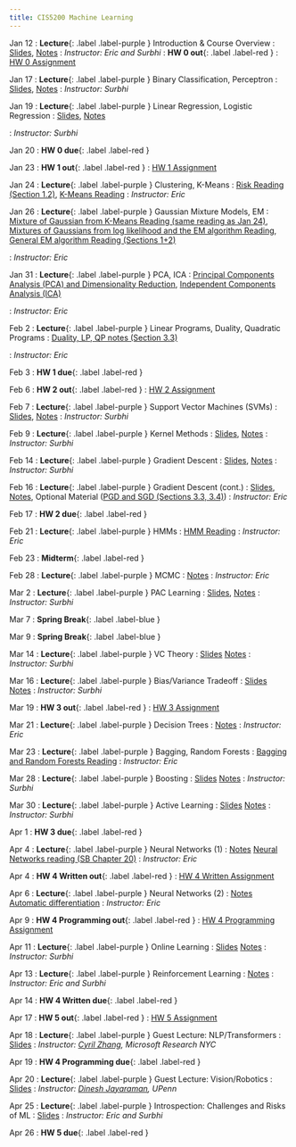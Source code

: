 ```yaml
---
title: CIS5200 Machine Learning
---
```


Jan 12
: **Lecture**{: .label .label-purple } Introduction & Course Overview
  : [Slides](../assets/slides/Lec1.pdf), [Notes](../assets/notes/Lec1.pdf)
: *Instructor: Eric and Surbhi*
: **HW 0 out**{: .label .label-red }
  : [HW 0 Assignment](../assets/hws/hw0.pdf)

Jan 17
: **Lecture**{: .label .label-purple } Binary Classification, Perceptron
  : [Slides](../assets/slides/Lec2.pdf), [Notes](../assets/notes/Lec2.pdf)
: *Instructor: Surbhi*

Jan 19
: **Lecture**{: .label .label-purple } Linear Regression, Logistic Regression
  : [Slides](../assets/slides/Lec3.pdf), [Notes](../assets/notes/Lec3.pdf)

: *Instructor: Surbhi*

Jan 20
: **HW 0 due**{: .label .label-red }

Jan 23
: **HW 1 out**{: .label .label-red }
  : [HW 1 Assignment](../assets/hws/hw1.pdf)

Jan 24
: **Lecture**{: .label .label-purple } Clustering, K-Means
  : [Risk Reading (Section 1.2)](https://arxiv.org/abs/2105.04026), [K-Means Reading](https://www.cs.cornell.edu/courses/cs4780/2022sp/notes/LectureNotes04.html)
: *Instructor: Eric*

Jan 26
: **Lecture**{: .label .label-purple } Gaussian Mixture Models, EM
  : [Mixture of Gaussian from K-Means Reading (same reading as Jan 24)](https://www.cs.cornell.edu/courses/cs4780/2022sp/notes/LectureNotes04.html), [Mixtures of Gaussians from log likelihood and the EM algorithm Reading](http://cs229.stanford.edu/notes2020spring/cs229-notes7b.pdf), [General EM algorithm Reading (Sections 1+2)](https://cs229.stanford.edu/notes2020spring/cs229-notes8.pdf)
  <!-- : [Slides](#) -->
: *Instructor: Eric*

Jan 31
: **Lecture**{: .label .label-purple } PCA, ICA
  : [Principal Components Analysis (PCA) and Dimensionality Reduction](https://cs229.stanford.edu/notes2020spring/cs229-notes10.pdf),
  [Independent Components Analysis (ICA)](https://cs229.stanford.edu/notes2020spring/cs229-notes11.pdf)
  <!-- : [Slides](#) -->
: *Instructor: Eric*

Feb 2
: **Lecture**{: .label .label-purple } Linear Programs, Duality, Quadratic Programs
  : [Duality, LP, QP notes (Section 3.3)](https://alex.smola.org/drafts/thebook.pdf)
  <!-- : [Slides](#) -->
: *Instructor: Eric*

Feb 3
: **HW 1 due**{: .label .label-red }

Feb 6
: **HW 2 out**{: .label .label-red }
  : [HW 2 Assignment](../assets/hws/hw2.pdf)

Feb 7
: **Lecture**{: .label .label-purple } Support Vector Machines (SVMs)
  : [Slides](../assets/slides/Lec8.pdf), [Notes](../assets/notes/Lec8.pdf)
: *Instructor: Surbhi*

Feb 9
: **Lecture**{: .label .label-purple } Kernel Methods
  : [Slides](../assets/slides/Lec9.pdf), [Notes](../assets/notes/Lec9.pdf)
: *Instructor: Surbhi*

Feb 14
: **Lecture**{: .label .label-purple } Gradient Descent
  : [Slides](../assets/slides/Lec10.pdf), [Notes](../assets/notes/Lec10.pdf)
: *Instructor: Surbhi*

Feb 16
: **Lecture**{: .label .label-purple } Gradient Descent (cont.)
  : [Slides](../assets/slides/Lec10.pdf), [Notes](../assets/notes/Lec10.pdf), Optional Material ([PGD and SGD (Sections 3.3, 3.4)](https://web.stanford.edu/~jduchi/PCMIConvex/Duchi16.pdf)) 
: *Instructor: Eric*

Feb 17
: **HW 2 due**{: .label .label-red }

Feb 21
: **Lecture**{: .label .label-purple } HMMs
  : [HMM Reading](https://cs229.stanford.edu/section/cs229-hmm.pdf)
: *Instructor: Eric*

Feb 23
: **Midterm**{: .label .label-red }

Feb 28
: **Lecture**{: .label .label-purple } MCMC
  : [Notes](../assets/notes/Lec13_Updated.pdf)
: *Instructor: Eric*

Mar 2
: **Lecture**{: .label .label-purple } PAC Learning
  : [Slides](../assets/slides/Lec14.pdf), [Notes](../assets/notes/Lec14&15.pdf)
: *Instructor: Surbhi*

Mar 7
: **Spring Break**{: .label .label-blue } 

Mar 9
: **Spring Break**{: .label .label-blue } 

Mar 14
: **Lecture**{: .label .label-purple } VC Theory
  : [Slides](../assets/slides/Lec15.pdf) [Notes](../assets/notes/Lec14&15.pdf)
: *Instructor: Surbhi*

Mar 16
: **Lecture**{: .label .label-purple } Bias/Variance Tradeoff
  : [Slides](../assets/slides/Lec16.pdf) [Notes](../assets/notes/Lec16.pdf)
: *Instructor: Surbhi*

Mar 19
: **HW 3 out**{: .label .label-red }
  : [HW 3 Assignment](../assets/hws/HW3.pdf)

Mar 21
: **Lecture**{: .label .label-purple } Decision Trees
  : [Notes](https://canvas.upenn.edu/courses/1703237/files/folder/Handwritten%20Notes?preview=120633287)
: *Instructor: Eric*

Mar 23
: **Lecture**{: .label .label-purple } Bagging, Random Forests
  : [Bagging and Random Forests Reading](https://www.cs.cornell.edu/courses/cs4780/2022sp/notes/LectureNotes21.html)
: *Instructor: Eric*

Mar 28
: **Lecture**{: .label .label-purple } Boosting
  : [Slides](../assets/slides/Lec19.pdf) [Notes](../assets/notes/Lec19.pdf)
: *Instructor: Surbhi*

Mar 30
: **Lecture**{: .label .label-purple } Active Learning
  : [Slides](../assets/slides/Lec20.pdf) [Notes](../assets/notes/Lec20.pdf)
: *Instructor: Surbhi*

Apr 1
: **HW 3 due**{: .label .label-red }

Apr 4
: **Lecture**{: .label .label-purple } Neural Networks (1)
  : [Notes](../assets/notes/Neural_Networks.pdf) [Neural Networks reading (SB Chapter 20)](https://www.cs.huji.ac.il/~shais/UnderstandingMachineLearning/understanding-machine-learning-theory-algorithms.pdf)
: *Instructor: Eric*

Apr 4
: **HW 4 Written out**{: .label .label-red }
  : [HW 4 Written Assignment](../assets/hws/Homework4_updated.pdf)

Apr 6
: **Lecture**{: .label .label-purple } Neural Networks (2)
  : [Notes](../assets/notes/Neural_Networks.pdf) [Automatic differentiation](https://dlsyscourse.org/slides/4-automatic-differentiation.pdf)
: *Instructor: Eric*

Apr 9
: **HW 4 Programming out**{: .label .label-red }
  : [HW 4 Programming Assignment](https://drive.google.com/file/d/1qkm0Kk-11GwIYLmW4TSOcjVQXiW20Wd6/view?usp=sharing)

Apr 11
: **Lecture**{: .label .label-purple } Online Learning
  : [Slides](../assets/slides/Lec23.pdf) [Notes](../assets/notes/Lec23.pdf)
: *Instructor: Surbhi*

Apr 13
: **Lecture**{: .label .label-purple } Reinforcement Learning
  : [Notes](../assets/notes/Lec24.pdf)
: *Instructor: Eric and Surbhi*

Apr 14
: **HW 4 Written due**{: .label .label-red }

Apr 17
: **HW 5 out**{: .label .label-red }
  : [HW 5 Assignment](../assets/hws/Homework5.pdf)

Apr 18
: **Lecture**{: .label .label-purple } Guest Lecture: NLP/Transformers
  : [Slides](../assets/slides/Lec25.pdf)
: *Instructor: [Cyril Zhang](https://cyrilzhang.com/), Microsoft Research NYC*

Apr 19
: **HW 4 Programming due**{: .label .label-red }

Apr 20
: **Lecture**{: .label .label-purple } Guest Lecture: Vision/Robotics
  : [Slides](../assets/slides/Lec26.pdf)
: *Instructor: [Dinesh Jayaraman](https://www.seas.upenn.edu/~dineshj/), UPenn*

Apr 25
: **Lecture**{: .label .label-purple } Introspection: Challenges and Risks of ML
  : [Slides](../assets/slides/Lec28.pdf)
: *Instructor: Eric and Surbhi*

Apr 26
: **HW 5 due**{: .label .label-red }
